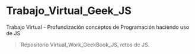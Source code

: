 # Trabajo_Virtual_Geek_JS
Trabajo Virtual - Profundización conceptos de Programación haciendo uso de JS

>Repositorio Virtual_Work_GeekBook_JS, retos de JS. 
